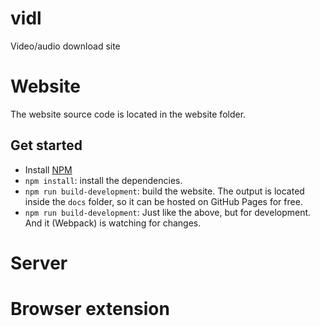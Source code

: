# vidl
Video/audio download site

# Website
The website source code is located in the website folder.
## Get started
- Install [NPM](https://www.npmjs.com/get-npm)
- `npm install`: install the dependencies.
- `npm run build-development`: build the website. The output is located inside the `docs` folder, so it can be hosted on GitHub Pages for free.
- `npm run build-development`: Just like the above, but for development. And it (Webpack) is watching for changes.

# Server
# Browser extension
